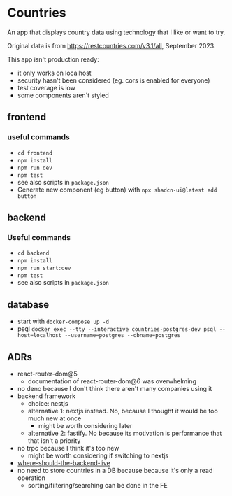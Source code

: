 # Countries

An app that displays country data using technology that I like or want to try.

Original data is from https://restcountries.com/v3.1/all, September 2023.

This app isn't production ready:

- it only works on localhost
- security hasn't been considered (eg. cors is enabled for everyone)
- test coverage is low
- some components aren't styled

## frontend

### useful commands

- `cd frontend`
- `npm install`
- `npm run dev`
- `npm test`
- see also scripts in `package.json`
- Generate new component (eg button) with `npx shadcn-ui@latest add button`

## backend

### Useful commands

- `cd backend`
- `npm install`
- `npm run start:dev`
- `npm test`
- see also scripts in `package.json`

## database

- start with `docker-compose up -d`
- psql `docker exec --tty --interactive countries-postgres-dev psql --host=localhost --username=postgres --dbname=postgres`

## ADRs

- react-router-dom@5
  - documentation of react-router-dom@6 was overwhelming
- no deno because I don't think there aren't many companies using it
- backend framework
  - choice: nestjs
  - alternative 1: nextjs instead. No, because I thought it would be too much new at once
    - might be worth considering later
  - alternative 2: fastify. No because its motivation is performance that that isn't a priority
- no trpc because I think it's too new
  - might be worth considering if switching to nextjs
- [where-should-the-backend-live](adr/where-should-the-backend-live.md)
- no need to store countries in a DB because because it's only a read operation
  - sorting/filtering/searching can be done in the FE

